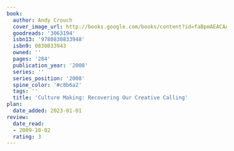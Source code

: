```yaml
---
book:
  author: Andy Crouch
  cover_image_url: http://books.google.com/books/content?id=faBpmAEACAAJ&printsec=frontcover&img=1&zoom=1&source=gbs_api
  goodreads: '3063194'
  isbn13: '9780830833948'
  isbn9: 0830833943
  owned: ''
  pages: '284'
  publication_year: '2008'
  series: ''
  series_position: '2008'
  spine_color: '#c8b6a2'
  tags: ''
  title: 'Culture Making: Recovering Our Creative Calling'
plan:
  date_added: 2023-01-01
review:
  date_read:
  - 2009-10-02
  rating: 3
---
```

